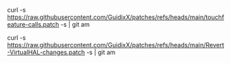 curl -s https://raw.githubusercontent.com/GuidixX/patches/refs/heads/main/touchfeature-calls.patch -s | git am

curl -s https://raw.githubusercontent.com/GuidixX/patches/refs/heads/main/Revert-VirtualHAL-changes.patch -s | git am
